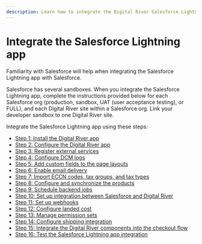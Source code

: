 ```yaml
---
description: Learn how to integrate the Digital River Salesforce Lightning app.
---
```


# Integrate the Salesforce Lightning app

Familiarity with Salesforce will help when integrating the Salesforce Lightning app with Salesforce.

Salesforce has several sandboxes. When you integrate the Salesforce Lightning app, complete the instructions provided below for each Salesforce org (production, sandbox, UAT (user acceptance testing), or FULL), and each Digital River site within a Salesforce org. Link your developer sandbox to one Digital River site.

Integrate the Salesforce Lightning app using these steps:

* [Step 1: Install the Digital River app](step-1-install-the-digital-river-app-for-salesforce-lightning.md)
* [Step 2: Configure the Digital River app](step-3-configure-the-salesforce-lightning-app.md)
* [Step 3: Register external services](step-3-register-external-services.md)
* [Step 4: Configure DCM logs](step-4-configure-dcm-logs.md)
* [Step 5: Add custom fields to the page layouts](step-4-add-custom-salesforce-lightning-app-fields-to-page-layouts.md)
* [Step 6: Enable email delivery ](step-5-enable-email-deliverability.md)
* [Step 7: Import ECCN codes, tax groups, and tax types](step-9-import-eccn-codes-tax-groups-and-tax-types.md)
* [Step 8: Configure and synchronize the products](step-7.-update-the-product-sync-settings.md)
* [Step 9: Schedule backend jobs](step-11-schedule-backend-jobs.md)
* [Step 10: Set up integration between Salesforce and Digital River](step-8-set-up-digital-river-fulfillments.md)
* [Step 11: Set up webhooks](step-8-set-up-webhooks.md)
* [Step 12: Configure landed cost](step-11-configure-landed-cost.md)
* [Step 13: Manage permission sets](step-13-manage-permission-sets.md)
* [Step 14: Configure shipping integration](step-14-configure-shipping-options.md)
* [Step 15: Integrate the Digital River components into the checkout flow](step-16-configure-the-checkout-flows.md)
* [Step 16: Test the Salesforce Lightning app integration](step-15-test-the-digital-river-salesforce-lightning-app-integration.md)

